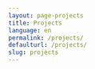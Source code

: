 ```yaml
---
layout: page-projects
title: Projects
language: en
permalink: /projects/
defaulturl: /projects/
slug: projects
---
```

<script>location.href='/projects/cardano/';</script>
